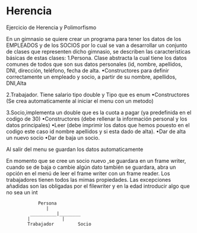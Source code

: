 # Herencia
Ejercicio de Herencia y Polimorfismo

En un gimnasio se quiere crear un programa para tener los datos de los EMPLEADOS y de los SOCIOS por lo cual se van a desarrollar un conjunto de clases que representen dicho gimnasio, se describen las características básicas de estas clases: 
1.Persona.  Clase abstracta la cual tiene los datos comunes de todos que son   sus datos personales (id, nombre, apellidos, DNI, dirección, teléfono, fecha de alta. 
•Constructores para definir correctamente un empleado y socio, a partir de su nombre, apellidos, DNI,Alta
 
2.Trabajador. Tiene salario tipo double y Tipo que es enum
•Constructores (Se crea automaticamente al iniciar el menu con un metodo)  

3.Socio,implementa un double que es la cuota a pagar (ya predefinida en el codigo de 30) 
•Constructores (debe rellenar la información personal y los datos principales) 
•Leer (debe imprimir los datos que hemos pouesto en el codigo este caso id nombre apellidos y si esta dado de alta).
•Dar de alta un nuevo socio 
•Dar de baja un socio.

Al salir del menu se guardan los datos automaticamente



En momento que se cree un socio nuevo ,se guardara en un frame writer, cuando se de baja o cambie algún dato también se guardara, abra un opción en el menú de leer el frame writer con un frame reader.
Los trabajadores tienen todos las mimas propiedades.
Las excepciones añadidas son las obligadas por el filewriter y en la edad introducir algo que no sea un int


	 			Persona
				   |
			 __________|________
			|		     |
		    Trabajador		   Socio